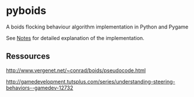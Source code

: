 # pyboids
A boids flocking behaviour algorithm implementation in Python and Pygame

See [Notes](NOTES.md) for detailed explanation of the implementation.

## Ressources

http://www.vergenet.net/~conrad/boids/pseudocode.html

http://gamedevelopment.tutsplus.com/series/understanding-steering-behaviors--gamedev-12732
